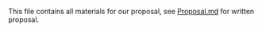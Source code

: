 This file contains all materials for our proposal, see [Proposal.md](Proposal.md) for written proposal. 
